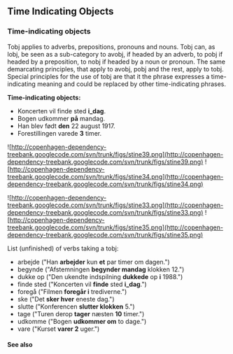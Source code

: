 ## Time Indicating Objects ##

### Time-indicating objects ###

Tobj applies to adverbs, prepositions, pronouns and nouns. Tobj can, as lobj, be seen as a sub-category to avobj, if headed by an adverb, to pobj if headed by a preposition, to nobj if headed by a noun or pronoun. The same demarcating principles, that apply to avobj, pobj and the rest, apply to tobj. Special principles for the use of tobj are that it the phrase expresses a time-indicating meaning and could be replaced by other time-indicating phrases.

**Time-indicating objects:**

  * Koncerten vil finde sted **i\_dag**.
  * Bogen udkommer **på** mandag.
  * Han blev født **den** 22 august 1917.
  * Forestillingen varede **3** timer.

![http://copenhagen-dependency-treebank.googlecode.com/svn/trunk/figs/stine39.png](http://copenhagen-dependency-treebank.googlecode.com/svn/trunk/figs/stine39.png) ![http://copenhagen-dependency-treebank.googlecode.com/svn/trunk/figs/stine34.png](http://copenhagen-dependency-treebank.googlecode.com/svn/trunk/figs/stine34.png)

![http://copenhagen-dependency-treebank.googlecode.com/svn/trunk/figs/stine33.png](http://copenhagen-dependency-treebank.googlecode.com/svn/trunk/figs/stine33.png) ![http://copenhagen-dependency-treebank.googlecode.com/svn/trunk/figs/stine35.png](http://copenhagen-dependency-treebank.googlecode.com/svn/trunk/figs/stine35.png)

List (unfinished) of verbs taking a tobj:

  * arbejde ("Han **arbejder** kun **et** par timer om dagen.")
  * begynde ("Afstemningen **begynder mandag** klokken 12.")
  * dukke op ("Den ukendte indspilning **dukkede** op **i** 1988.")
  * finde sted ("Koncerten vil **finde** sted **i\_dag**.")
  * foregå ("Filmen **foregår i** trediverne.")
  * ske ("Det **sker hver** eneste dag.")
  * slutte ("Konferencen **slutter klokken** 5.")
  * tage ("Turen derop **tager** næsten **10** timer.")
  * udkomme ("Bogen **udkommer om** to dage.")
  * vare ("Kurset **varer 2** uger.")


#### See also ####


